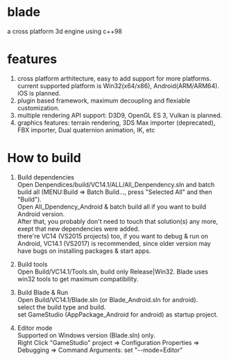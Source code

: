 # blade
a cross platform 3d engine using c++98

# features
  1. cross platform arthitecture, easy to add support for more platforms. current supported platform is Win32(x64/x86), Android(ARM/ARM64). iOS is planned.  
  2. plugin based framework, maximum decoupling and flexiable customization.  
  3. multiple rendering API support: D3D9, OpenGL ES 3, Vulkan is planned.  
  4. graphics features: terrain rendering, 3DS Max importer (deprecated), FBX importer, Dual quaternion animation, IK, etc  

# How to build
  1. Build dependencies  
    Open Denpendices/build/VC14.1/ALL/All_Denpendency.sln and batch build all (MENU:Build => Batch Build..., press "Selected All" and then "Build").  
    Open All_Dpendency_Android & batch build all if you want to build Android version.  
    After that, you probably don't need to touch that solution(s) any more, exept that new dependencies were added.  
    there're VC14 (VS2015 projects) too, if you want to debug & run on Android, VC14.1 (VS2017) is recommended, since older version may have bugs on installing packages & start apps.  
    
  2. Build tools  
    Open Build/VC14.1/Tools.sln, build only Release|Win32. Blade uses win32 tools to get maximum compatibility.  
    
  3. Build Blade & Run  
    Open Build/VC14.1/Blade.sln (or Blade_Android.sln for android).  
    select the build type and build.  
    set GameStudio (AppPackage_Android for android) as startup project.  
   
   4. Editor mode  
    Supported on Windows version (Blade.sln) only.  
    Right Click "GameStudio" project => Configuration Properties => Debugging => Command Arguments: set "--mode=Editor"  
